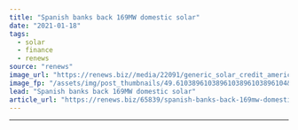 ```yaml
---
title: "Spanish banks back 169MW domestic solar"
date: "2021-01-18"
tags: 
  - solar
  - finance
  - renews
source: "renews"
image_url: "https://renews.biz//media/22091/generic_solar_credit_american_public_power_association_unsplash.jpg?mode=crop&width=770&heightratio=0.6103896103896103896103896104&slimmage=true"
image_fp: "/assets/img/post_thumbnails/49.6103896103896103896103896104&slimmage=true"
lead: "Spanish banks back 169MW domestic solar"
article_url: "https://renews.biz/65839/spanish-banks-back-169mw-domestic-solar/"
---
```


---
